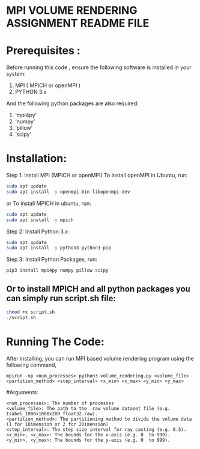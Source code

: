 # MPI VOLUME RENDERING ASSIGNMENT README FILE

# Prerequisites :

Before running this code , ensure the following software is installed in your system:

1. MPI ( MPICH or openMPI )
2. PYTHON 3.x

And the following python packages are also required:

1. ‘mpi4py’
2. ‘numpy’
3. ‘pillow’
4. ‘scipy’

# Installation:

Step 1: Install MPI (MPICH or openMPI)
To install openMPI in Ubuntu, run:
```bash
sudo apt update 
sudo apt install -y openmpi-bin libopenmpi-dev
```
or To install MPICH in ubuntu, run:

```bash
sudo apt update
sudo apt install -y mpich
```

Step 2: Install Python 3.x:

```bash
sudo apt update
sudo apt install -y python3 python3-pip
```

Step 3: Install Python Packages, run:

`pip3 install mpi4py numpy pillow scipy`

## Or to install MPICH and all python packages you can simply run script.sh file:

```bash
chmod +x script.sh
./script.sh
```

# Running The Code:

After installing, you can run MPI based volume rendering program using the following command,

`mpirun -np <num_processes> python3 volume_rendering.py <volume_file> <partition_method> <step_interval> <x_min> <x_max> <y_min> <y_max>`

#Arguments:

```
<num_processes>: The number of processes
<volume_file>: The path to the .raw volume dataset file (e.g. Isabel_1000x1000x200_float32.raw).
<partition_method>: The partitioning method to divide the volume data (1 for 1Dimension or 2 for 2Dimension)
<step_interval>: The step size interval for ray casting (e.g. 0.5).
<x_min>, <x_max>: The bounds for the x-axis (e.g. 0  to 999).
<y_min>, <y_max>: The bounds for the y-axis (e.g. 0  to 999). 
```




